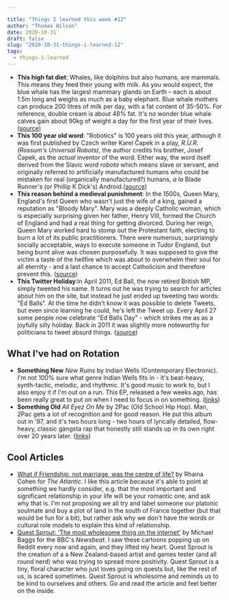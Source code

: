 ```yaml
---

title: "Things I learned this week #12"
author: "Thomas Wilson"
date: 2020-10-31
draft: false
slug: "2020-10-31-things-i-learned-12"
tags:
  - things-i-learned
---
```


- **This high fat diet**: Whales, like dolphins but also humans, are mammals. This means they feed their young with milk. As you would expect, the blue whale has the largest mammary glands on Earth – each is about 1.5m long and weighs as much as a baby elephant. Blue whale mothers can produce 200 litres of milk per day, with a fat content of 35-50%. For reference, double cream is about 48% fat. It's no wonder blue whale calves gain about 90kg of weight a day for the first year of their lives.([source](https://www.discoverwildlife.com/animal-facts/marine-animals/how-do-whales-breastfeed-underwater/))
- **This 100 year old word**: "Robotics" is 100 years old this year, although it was first published by Czech writer Karel Čapek in a play, _R.U.R. (Rossum's Universal Robots)_, the author credits his brother, Josef Čapek, as the _actual_ inventor of the word. Either way, the word itself derived from the Slavic word _robota_ which means slave or servant, and originally referred to artificially manufactured humans who could be mistaken for real (organically manufactured?) humans, _a la_ Blade Runner's (or Phillip K Dick's) Android.([source](https://en.wikipedia.org/wiki/Robotics#Etymology))
- **This reason behind a medieval punishment**: In the 1500s, Queen Mary, England's first Queen who wasn't just the wife of a king, gained a reputation as "Bloody Mary". Mary was a deeply Catholic woman, which is especially surprising given her father, Henry VIII, formed the Church of England and had a real thing for getting divorced. During her reign, Queen Mary worked hard to stomp out the Protestant faith, electing to burn a lot of its public practitioners. There were numerous, surprisingly socially acceptable, ways to execute someone in Tudor England, but being burnt alive was chosen purposefully. It was supposed to give the victim a taste of the hellfire which was about to overwhelm their soul for all eternity - and a last chance to accept Catholicism and therefore prevent this. ([source](https://getpocket.com/explore/item/the-myth-of-bloody-mary))
- **This Twitter Holiday**:In April 2011, Ed Ball, the now retired British MP, simply tweeted his name. It turns out he was trying to search for articles about him on the site, but instead he just ended up tweeting two words: "Ed Balls". At the time he didn't know it was possible to delete Tweets, but even since learning he could, he's left the Tweet up. Every April 27 some people now celebrate "Ed Balls Day" - which strikes me as as a joyfully silly holiday. Back in 2011 it was slightly more noteworthy for politicians to tweet absurd things. ([source](https://www.bbc.co.uk/news/blogs-trending-39744431))

## What I've had on Rotation

- **Something New** _New Ruins_ by Indian Wells (Contemporary Electronic). I'm not 100% sure what genre Indian Wells fits in - it's beat-heavy, synth-tactic, melodic, and rhythmic. It's good music to work to, but I also enjoy it if I'm out on a run. This EP, released a few weeks ago, has been really great to put on when I need to focus in on something. ([links](https://songwhip.com/indian-wells/new-ruins))
- **Something Old** _All Eyez On Me_ by 2Pac (Old School Hip Hop). Man, 2Pac gets a lot of recognition and for good reason. He put this album out in '97, and it's two hours long - two hours of lyrically detailed, flow-heavy, classic gangsta rap that honestly still stands up in its own right over 20 years later. ([links](https://songwhip.com/2pac/all-eyez-on-me-1996))

## Cool Articles

- [What if Friendship, not marriage, was the centre of life?](https://www.theatlantic.com/family/archive/2020/10/people-who-prioritize-friendship-over-romance/616779/?utm_source=pocket-newtab-global-en-GB) by Rhaina Cohen for _The Atlantic_. I like this article because it's able to point at something we hardly consider, e.g. that the most important and significant relationship in your life will be your romantic one, and ask why that is. I'm not proposing we all try and label someone our platonic soulmate and buy a plot of land in the south of France together (but that would be fun for a bit), but rather ask why we don't have the words or cultural role models to explain this kind of relationship.
- [Quest Sprout: 'The most wholesome thing on the internet'](https://www.bbc.co.uk/news/newsbeat-54646324?utm_source=pocket-newtab-global-en-GB) by Michael Baggs for the BBC's _Newsbeat_. I saw these cartoons popping up on Reddit every now and again, and they lifted my heart. Quest Sprout is the creation of a a New Zealand-based artist and games tester (and all round nerd) who was trying to spread more positivity. Quest Sprout is a tiny, floral character who just loves going on quests but, like the rest of us, is scared sometimes. Quest Sprout is wholesome and reminds us to be kind to ourselves and others. Go and read the article and feel better on the inside.
